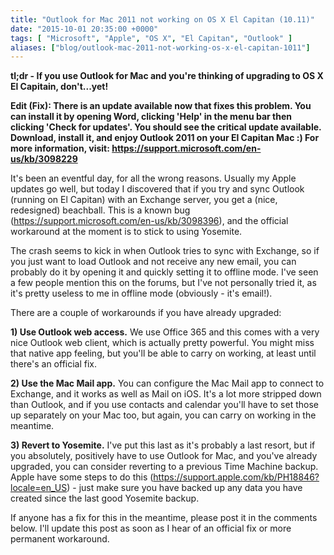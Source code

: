 ```yaml
---
title: "Outlook for Mac 2011 not working on OS X El Capitan (10.11)"
date: "2015-10-01 20:35:00 +0000"
tags: [ "Microsoft", "Apple", "OS X", "El Capitan", "Outlook" ]
aliases: ["blog/outlook-mac-2011-not-working-os-x-el-capitan-1011"]
---
```

**tl;dr - If you use Outlook for Mac and you're thinking of upgrading to OS X El Capitain, don't...yet!**

**Edit (Fix): There is an update available now that fixes this problem. You can install it by opening Word, clicking 'Help' in the menu bar then clicking 'Check for updates'. You should see the critical update available. Download, install it, and enjoy Outlook 2011 on your El Capitan Mac :) For more information, visit: <https://support.microsoft.com/en-us/kb/3098229>**

It's been an eventful day, for all the wrong reasons. Usually my Apple updates go well, but today I discovered that if you try and sync Outlook (running on El Capitan) with an Exchange server, you get a (nice,  redesigned) beachball. This is a known bug (<https://support.microsoft.com/en-us/kb/3098396>), and the official workaround at the moment is to stick to using Yosemite.

<!--more-->

The crash seems to kick in when Outlook tries to sync with Exchange, so if you just want to load Outlook and not receive any new email, you can probably do it by opening it and quickly setting it to offline mode. I've seen a few people mention this on the forums, but I've not personally tried it, as it's pretty useless to me in offline mode (obviously - it's email!).

There are a couple of workarounds if you have already upgraded:

**1) Use Outlook web access.** We use Office 365 and this comes with a very nice Outlook web client, which is actually pretty powerful. You might miss that native app feeling, but you'll be able to carry on working, at least until there's an official fix.

**2) Use the Mac Mail app.** You can configure the Mac Mail app to connect to Exchange, and it works as well as Mail on iOS. It's a lot more stripped down than Outlook, and if you use contacts and calendar you'll have to set those up separately on your Mac too, but again, you can carry on working in the meantime.

**3) Revert to Yosemite.** I've put this last as it's probably a last resort, but if you absolutely, positively have to use Outlook for Mac, and you've already upgraded, you can consider reverting to a previous Time Machine backup. Apple have some steps to do this (<https://support.apple.com/kb/PH18846?locale=en_US>) - just make sure you have backed up any data you have created since the last good Yosemite backup.

If anyone has a fix for this in the meantime, please post it in the comments below. I'll update this post as soon as I hear of an official fix or more permanent workaround.